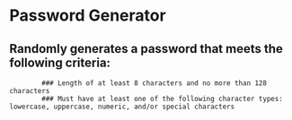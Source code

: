 # Password Generator 

## Randomly generates a password that meets the following criteria:
            ### Length of at least 8 characters and no more than 128 characters 
            ### Must have at least one of the following character types: lowercase, uppercase, numeric, and/or special characters 
